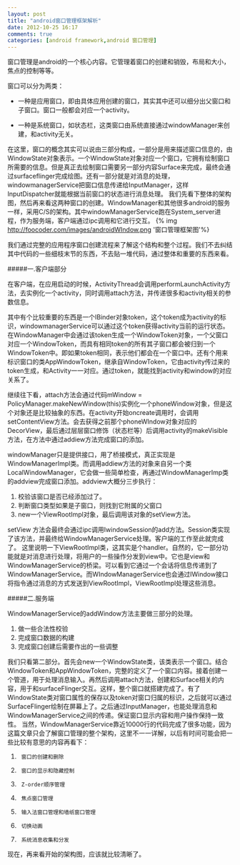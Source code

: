 ```yaml
---
layout: post
title: "android窗口管理框架解析"
date: 2012-10-25 16:17
comments: true
categories: [android framework,android 窗口管理]
---
```

窗口管理是android的一个核心内容。它管理着窗口的创建和销毁，布局和大小，焦点的控制等等。

窗口可以分为两类：

- 一种是应用窗口，即由具体应用创建的窗口，其实其中还可以细分出父窗口和子窗口。窗口一般都会对应一个activity。

- 一种是系统窗口，如状态栏，这类窗口由系统直接通过windowManager来创建，和activity无关。

在这里，窗口的概念其实可以说由三部分构成，一部分是用来描述窗口信息的，由WindowState对象表示。一个WindowState对象对应一个窗口，它拥有绘制窗口所需要的信息。但是真正去绘制窗口需要另一部分内容Surface来完成，最终会通过surfaceflinger完成绘图。还有一部分就是对消息的处理，windowmanagerService把窗口信息传递给InputManager，这样InputDispatcher就能根据当前窗口的状态进行消息处理。
我们先看下整体的架构图，然后再来看这两种窗口的创建。WindowManager和其他很多android的服务一样，采用C/S的架构。其中windowManagerService跑在System_server进程，作为服务端，客户端通过ipc调用和它进行交互。
{% img http://foocoder.com/images/androidWIndow.png '窗口管理框架图'%}

我们通过完整的应用程序窗口创建流程来了解这个结构和整个过程。我们不去纠结其中代码的一些细枝末节的东西，不去贴一堆代码，通过整体和重要的东西来看。

#####一.客户端部分

在客户端，在应用启动的时候，ActivityThread会调用performLaunchActivity方法，去实例化一个activity，同时调用attach方法，并传递很多和activity相关的参数信息。

其中有个比较重要的东西是一个IBinder对象token，这个token成为activity的标识，windowmanagerService可以通过这个token获得activity当前的运行状态。在WindowManager中会通过该token生成一个WindowToken对象，一个父窗口对应一个WindowToken，而具有相同token的所有其子窗口都会被归到一个WindowToken中。即如果token相同，表示他们都会在一个窗口中。还有个用来标识窗口的类AppWindowToken，继承自WindowToken，它由activity传过来的token生成，和Activity一一对应。通过token，就能找到activity和window的对应关系了。

继续往下看，attach方法会通过代码mWindow = PolicyManager.makeNewWindow(this)实例化一个phoneWindow对象，但是这个对象还是比较抽象的东西。在activity开始oncreate调用时，会调用setContentView方法。会去获得之前那个phoneWIndow对象对应的DecorView，最后通过层层窗口修饰（状态栏等）后调用activity的makeVisible方法，在方法中通过addiew方法完成窗口的添加。

windowManager只是提供接口，用了桥接模式，真正实现是WindowManagerImpl类。而调用addiew方法的对象来自另一个类LocalWindowManager，它会做一些简单检查，再通过WindowManagerImp类的addview完成窗口添加。addview大概分三步执行：

1. 校验该窗口是否已经添加过了。
2. 判断窗口类型如果是子窗口，则找到它附属的父窗口
3. new一个ViewRootImpl对象，最后调用该对象的setView方法。

setView 方法会最终会通过ipc调用IwindowSession的add方法。Session类实现了该方法，并最终给WindowManagerService处理。客户端的工作至此就完成了。
这里说明一下ViewRootImpl类，这其实是个handler。自然的，它一部分功能就是对消息进行处理，将用户的一些操作分发到view中。它也是view和WindowManagerService的桥梁。可以看到它通过一个会话将信息传递到了WindowManagerService。而WIndowManagerService也会通过IWindow接口将指令通过消息的方式发送到ViewRootImpl，ViewRootImpl处理这些消息。

#####二.服务端

WindowManagerService的addWindow方法主要做三部分的处理。

1. 做一些合法性校验
2. 完成窗口数据的构建
3. 完成窗口创建后需要作出的一些调整

我们只看第二部分。首先会new一个WindowState类，该类表示一个窗口。结合WindowToken和AppWindowToken，完整的定义了一个窗口内容。接着创建一个管道，用于处理消息输入。再然后调用attach方法，创建和Surface相关的内容，用于和surfaceFlinger交互。这样，整个窗口就搭建完成了。有了WindowState类对窗口属性的保存以及token对窗口归属的标识，之后就可以通过SurfaceFlinger绘制在屏幕上了。之后通过InputManager，也能处理消息和WindowManagerService之间的传递。保证窗口显示内容和用户操作保持一致性。
当然，WindowManagerService靠近10000行的代码完成了很多功能，因为这篇文章只会了解窗口管理的整个架构，这里不一一详解，以后有时间可能会把一些比较有意思的内容再看下：

1.      窗口的创建和删除
2.      窗口的显示和隐藏控制
3.      Z-order顺序管理
4.      焦点窗口管理
5.      输入法窗口管理和墙纸窗口管理
6.      切换动画
7.      系统消息收集和分发

现在，再来看开始的架构图，应该就比较清晰了。
